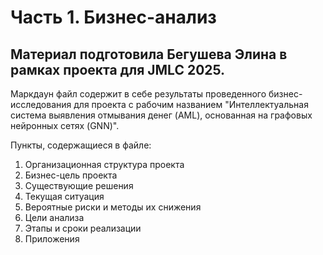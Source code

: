 # Часть 1. Бизнес-анализ

## Материал подготовила Бегушева Элина в рамках проекта для JMLC 2025.

Маркдаун файл содержит в себе результаты проведенного бизнес-исследования для проекта с рабочим названием "Интеллектуальная система выявления отмывания денег (AML), основанная на графовых нейронных сетях (GNN)".

Пункты, содержащиеся в файле:

1) Организационная структура проекта
2) Бизнес-цель проекта
3) Существующие решения
4) Текущая ситуация
5) Вероятные риски и методы их снижения
6) Цели анализа
7) Этапы и сроки реализации
8) Приложения

